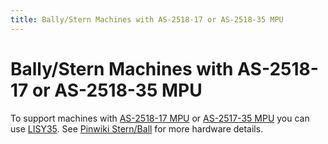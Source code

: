 ```yaml
---
title: Bally/Stern Machines with AS-2518-17 or AS-2518-35 MPU
---
```


# Bally/Stern Machines with AS-2518-17 or AS-2518-35 MPU


To support machines with [AS-2518-17
MPU](https://www.ipdb.org/search.pl?searchtype=advanced&mpu=18) or
[AS-2517-35
MPU](https://www.ipdb.org/search.pl?mpu=18&searchtype=advanced) you can
use [LISY35](../hardware/lisy/index.md). See
[Pinwiki
Stern/Ball](http://www.pinwiki.com/wiki/index.php?title=Bally/Stern) for
more hardware details.

